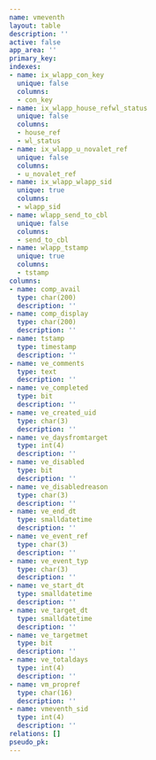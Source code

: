 ```yaml
---
name: vmeventh
layout: table
description: ''
active: false
app_area: ''
primary_key: 
indexes:
- name: ix_wlapp_con_key
  unique: false
  columns:
  - con_key
- name: ix_wlapp_house_refwl_status
  unique: false
  columns:
  - house_ref
  - wl_status
- name: ix_wlapp_u_novalet_ref
  unique: false
  columns:
  - u_novalet_ref
- name: ix_wlapp_wlapp_sid
  unique: true
  columns:
  - wlapp_sid
- name: wlapp_send_to_cbl
  unique: false
  columns:
  - send_to_cbl
- name: wlapp_tstamp
  unique: true
  columns:
  - tstamp
columns:
- name: comp_avail
  type: char(200)
  description: ''
- name: comp_display
  type: char(200)
  description: ''
- name: tstamp
  type: timestamp
  description: ''
- name: ve_comments
  type: text
  description: ''
- name: ve_completed
  type: bit
  description: ''
- name: ve_created_uid
  type: char(3)
  description: ''
- name: ve_daysfromtarget
  type: int(4)
  description: ''
- name: ve_disabled
  type: bit
  description: ''
- name: ve_disabledreason
  type: char(3)
  description: ''
- name: ve_end_dt
  type: smalldatetime
  description: ''
- name: ve_event_ref
  type: char(3)
  description: ''
- name: ve_event_typ
  type: char(3)
  description: ''
- name: ve_start_dt
  type: smalldatetime
  description: ''
- name: ve_target_dt
  type: smalldatetime
  description: ''
- name: ve_targetmet
  type: bit
  description: ''
- name: ve_totaldays
  type: int(4)
  description: ''
- name: vm_propref
  type: char(16)
  description: ''
- name: vmeventh_sid
  type: int(4)
  description: ''
relations: []
pseudo_pk: 
---
```


